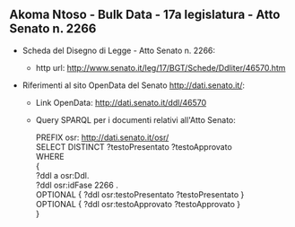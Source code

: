 ## Akoma Ntoso - Bulk Data - 17a legislatura - Atto Senato n. 2266 ##

* Scheda del Disegno di Legge - Atto Senato n. 2266:
	* http url: http://www.senato.it/leg/17/BGT/Schede/Ddliter/46570.htm

* Riferimenti al sito OpenData del Senato http://dati.senato.it/:
	* Link OpenData: http://dati.senato.it/ddl/46570
	* Query SPARQL per i documenti relativi all'Atto Senato:

        PREFIX osr: <http://dati.senato.it/osr/>  
		SELECT DISTINCT ?testoPresentato ?testoApprovato  
		WHERE  
		{  
		    ?ddl a osr:Ddl.  
		    ?ddl osr:idFase 2266 .  
		    OPTIONAL { ?ddl osr:testoPresentato ?testoPresentato }  
		    OPTIONAL { ?ddl osr:testoApprovato ?testoApprovato }  
		}
		